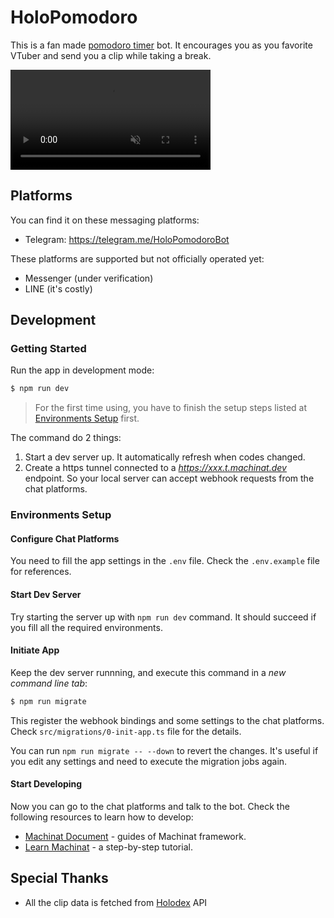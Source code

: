 # HoloPomodoro

This is a fan made [pomodoro timer](https://en.wikipedia.org/wiki/Pomodoro_Technique)
bot. It encourages you as you favorite VTuber and send you a clip while taking a
break.

<video width="320" autoplay="autoplay" loop inline muted>
  <source src="./media/demo.webm" type="video/webm" />
</video>

## Platforms

You can find it on these messaging platforms:

- Telegram: https://telegram.me/HoloPomodoroBot

These platforms are supported but not officially operated yet:

- Messenger (under verification)
- LINE (it's costly)

## Development

### Getting Started

Run the app in development mode:

```sh
$ npm run dev
```

> For the first time using, you have to finish the setup steps listed at
> [Environments Setup](#environments-setup) first.

The command do 2 things:

1. Start a dev server up. It automatically refresh when codes changed.
2. Create a https tunnel connected to a _https://xxx.t.machinat.dev_ endpoint.
   So your local server can accept webhook requests from the chat platforms.

### Environments Setup

#### Configure Chat Platforms

You need to fill the app settings in the `.env` file. Check the `.env.example` 
file for references.

#### Start Dev Server

Try starting the server up with `npm run dev` command. It should succeed if
you fill all the required environments.

#### Initiate App

Keep the dev server runnning, and execute this command in a _new command line
tab_:

```sh
$ npm run migrate
```

This register the webhook bindings and some settings to the chat platforms.
Check `src/migrations/0-init-app.ts` file for the details.

You can run `npm run migrate -- --down` to revert the changes. It's useful if
you edit any settings and need to execute the migration jobs again.

#### Start Developing

Now you can go to the chat platforms and talk to the bot. Check the following
resources to learn how to develop:

- [Machinat Document](https://machinat.com/doc) - guides of Machinat framework.
- [Learn Machinat](https://machinat.com/learn) - a step-by-step tutorial.

## Special Thanks

- All the clip data is fetched from [Holodex](https://holodex.net/) API
